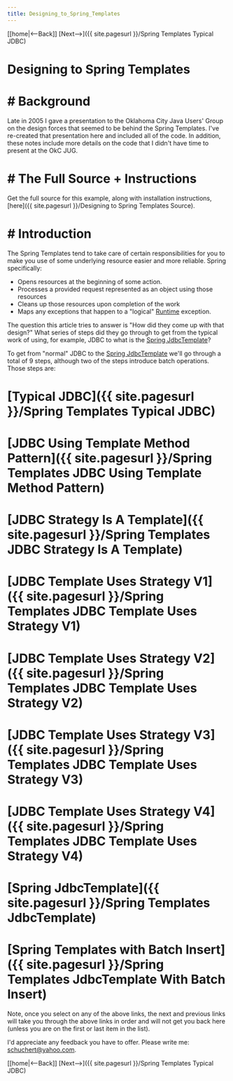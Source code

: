 ```yaml
---
title: Designing_to_Spring_Templates
---
```

[[home|<--Back]] [Next-->]({{ site.pagesurl }}/Spring Templates Typical JDBC)

# Designing to Spring Templates 

# # Background 
Late in 2005 I gave a presentation to the Oklahoma City Java Users' Group on the design forces that seemed to be behind the Spring Templates. I've re-created that presentation here and included all of the code. In addition, these notes include more details on the code that I didn't have time to present at the OkC JUG.

# # The Full Source + Instructions 
Get the full source for this example, along with installation instructions, [here]({{ site.pagesurl }}/Designing to Spring Templates Source).

# # Introduction 
The Spring Templates tend to take care of certain responsibilities for you to make you use of some underlying resource easier and more reliable. Spring specifically:
* Opens resources at the beginning of some action.
* Processes a provided request represented as an object using those resources
* Cleans up those resources upon completion of the work
* Maps any exceptions that happen to a "logical" [Runtime](http://java.sun.com/j2se/1.5.0/docs/api/java/lang/Runtime.html) exception.

The question this article tries to answer is "How did they come up with that design?" What series of steps did they go through to get from the typical work of using, for example, JDBC to what is the [Spring JdbcTemplate](http://www.springframework.org/docs/api/org/springframework/jdbc/core/JdbcTemplate.html)?

To get from "normal" JDBC to the [Spring JdbcTemplate](http://www.springframework.org/docs/api/org/springframework/jdbc/core/JdbcTemplate.html) we'll go through a total of 9 steps, although two of the steps introduce batch operations. Those steps are:

# [Typical JDBC]({{ site.pagesurl }}/Spring Templates Typical JDBC)
# [JDBC Using Template Method Pattern]({{ site.pagesurl }}/Spring Templates JDBC Using Template Method Pattern)
# [JDBC Strategy Is A Template]({{ site.pagesurl }}/Spring Templates JDBC Strategy Is A Template)
# [JDBC Template Uses Strategy V1]({{ site.pagesurl }}/Spring Templates JDBC Template Uses Strategy V1)
# [JDBC Template Uses Strategy V2]({{ site.pagesurl }}/Spring Templates JDBC Template Uses Strategy V2)
# [JDBC Template Uses Strategy V3]({{ site.pagesurl }}/Spring Templates JDBC Template Uses Strategy V3)
# [JDBC Template Uses Strategy V4]({{ site.pagesurl }}/Spring Templates JDBC Template Uses Strategy V4)
# [Spring JdbcTemplate]({{ site.pagesurl }}/Spring Templates JdbcTemplate)
# [Spring Templates with Batch Insert]({{ site.pagesurl }}/Spring Templates JdbcTemplate With Batch Insert)

Note, once you select on any of the above links, the next and previous links will take you through the above links in order and will not get you back here (unless you are on the first or last item in the list).

I'd appreciate any feedback you have to offer. Please write me: schuchert@yahoo.com.

[[home|<--Back]] [Next-->]({{ site.pagesurl }}/Spring Templates Typical JDBC)
